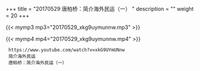 +++
title = "20170529  唐柏桥：简介海外民运（一） "
description = ""
weight = 20
+++

{{< mymp3 mp3="20170529_xkg9uymunnw.mp3" >}}

{{< mymp4 mp4="20170529_xkg9uymunnw.mp4" >}}

     https://www.youtube.com/watch?v=xkG9UYmUNnw 
     简介海外民运 
     唐柏桥：简介海外民运（一） 
